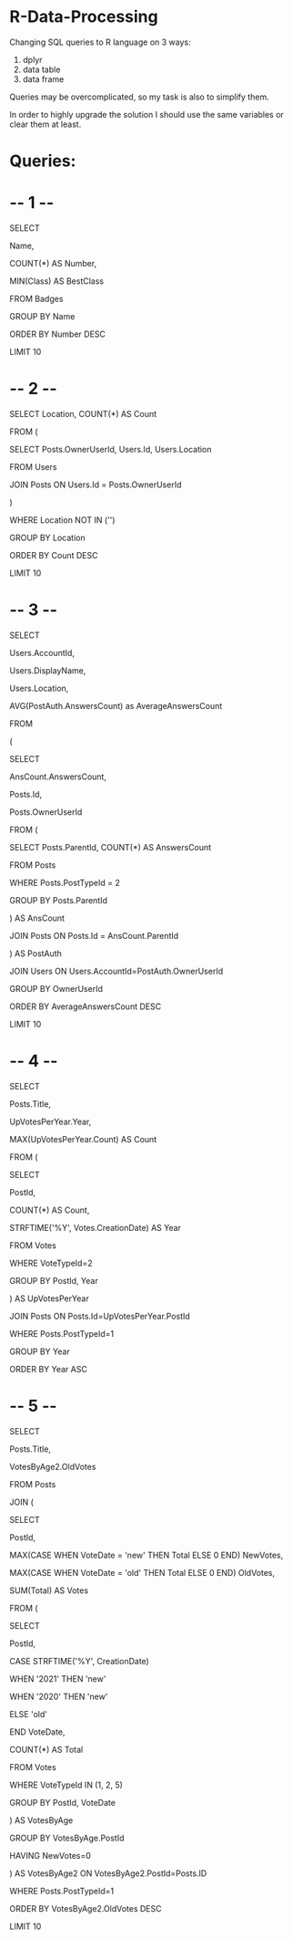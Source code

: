 # R-Data-Processing
Changing SQL queries to R language on 3 ways:
1. dplyr
2. data table
3. data frame

Queries may be overcomplicated, so my task is also to simplify them.

In order to highly upgrade the solution I should use the same variables or clear them at least.
# Queries:
# -- 1 --
SELECT

Name,

COUNT(*) AS Number,

MIN(Class) AS BestClass

FROM Badges

GROUP BY Name

ORDER BY Number DESC

LIMIT 10
# -- 2 --
SELECT Location, COUNT(*) AS Count

FROM (

SELECT Posts.OwnerUserId, Users.Id, Users.Location

FROM Users

JOIN Posts ON Users.Id = Posts.OwnerUserId

)

WHERE Location NOT IN ('')

GROUP BY Location

ORDER BY Count DESC

LIMIT 10

# -- 3 --
SELECT

Users.AccountId,

Users.DisplayName,

Users.Location,

AVG(PostAuth.AnswersCount) as AverageAnswersCount

FROM

(

SELECT

AnsCount.AnswersCount,

Posts.Id,

Posts.OwnerUserId

FROM (

SELECT Posts.ParentId, COUNT(*) AS AnswersCount

FROM Posts

WHERE Posts.PostTypeId = 2

GROUP BY Posts.ParentId

) AS AnsCount

JOIN Posts ON Posts.Id = AnsCount.ParentId

) AS PostAuth

JOIN Users ON Users.AccountId=PostAuth.OwnerUserId

GROUP BY OwnerUserId

ORDER BY AverageAnswersCount DESC

LIMIT 10

# -- 4 --
SELECT

Posts.Title,

UpVotesPerYear.Year,

MAX(UpVotesPerYear.Count) AS Count

FROM (

SELECT

PostId,

COUNT(*) AS Count,

STRFTIME('%Y', Votes.CreationDate) AS Year

FROM Votes

WHERE VoteTypeId=2

GROUP BY PostId, Year

) AS UpVotesPerYear

JOIN Posts ON Posts.Id=UpVotesPerYear.PostId

WHERE Posts.PostTypeId=1

GROUP BY Year

ORDER BY Year ASC

# -- 5 --
SELECT

Posts.Title,

VotesByAge2.OldVotes

FROM Posts

JOIN (

SELECT

PostId,

MAX(CASE WHEN VoteDate = 'new' THEN Total ELSE 0 END) NewVotes,

MAX(CASE WHEN VoteDate = 'old' THEN Total ELSE 0 END) OldVotes,

SUM(Total) AS Votes

FROM (

SELECT

PostId,

CASE STRFTIME('%Y', CreationDate)

WHEN '2021' THEN 'new'

WHEN '2020' THEN 'new'

ELSE 'old'

END VoteDate,

COUNT(*) AS Total

FROM Votes

WHERE VoteTypeId IN (1, 2, 5)

GROUP BY PostId, VoteDate

) AS VotesByAge

GROUP BY VotesByAge.PostId

HAVING NewVotes=0

) AS VotesByAge2 ON VotesByAge2.PostId=Posts.ID

WHERE Posts.PostTypeId=1

ORDER BY VotesByAge2.OldVotes DESC

LIMIT 10

